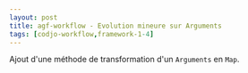 ```yaml
---
layout: post
title: agf-workflow - Evolution mineure sur Arguments
tags: [codjo-workflow,framework-1-4]
---
```

Ajout d'une méthode de transformation d'un ```Arguments``` en ```Map```.

